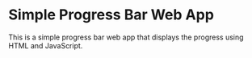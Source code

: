 # Simple Progress Bar Web App

This is a simple progress bar web app that displays the progress using HTML and JavaScript.